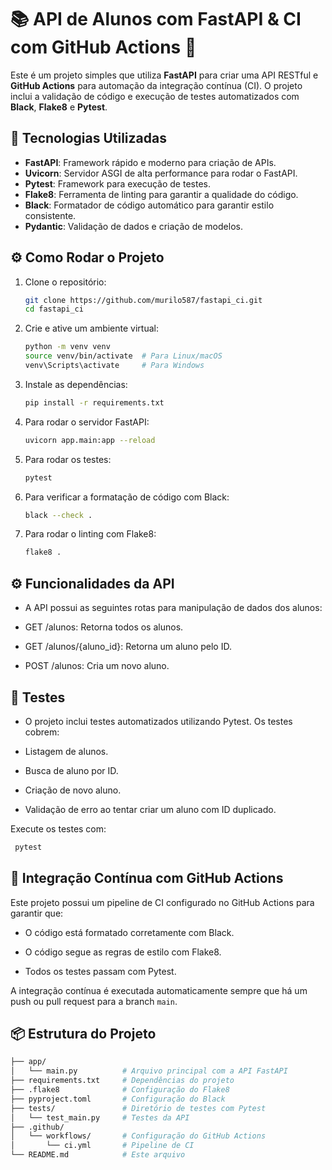 # 📚 API de Alunos com FastAPI & CI com GitHub Actions 🚀

Este é um projeto simples que utiliza **FastAPI** para criar uma API RESTful e **GitHub Actions** para automação da integração contínua (CI). O projeto inclui a validação de código e execução de testes automatizados com **Black**, **Flake8** e **Pytest**. 

## 🚀 Tecnologias Utilizadas

- **FastAPI**: Framework rápido e moderno para criação de APIs.
- **Uvicorn**: Servidor ASGI de alta performance para rodar o FastAPI.
- **Pytest**: Framework para execução de testes.
- **Flake8**: Ferramenta de linting para garantir a qualidade do código.
- **Black**: Formatador de código automático para garantir estilo consistente.
- **Pydantic**: Validação de dados e criação de modelos.

## ⚙️ Como Rodar o Projeto

1. Clone o repositório:
   ```bash
   git clone https://github.com/murilo587/fastapi_ci.git
   cd fastapi_ci
   ```
2. Crie e ative um ambiente virtual:
   ```bash
   python -m venv venv
   source venv/bin/activate  # Para Linux/macOS
   venv\Scripts\activate     # Para Windows
   ```
3. Instale as dependências:
   ```bash
   pip install -r requirements.txt
   ```
4. Para rodar o servidor FastAPI:
   ```bash
   uvicorn app.main:app --reload
   ```
5. Para rodar os testes:
   ```bash
   pytest
   ```
6. Para verificar a formatação de código com Black:
   ```bash
   black --check .
   ```
7. Para rodar o linting com Flake8:
   ```bash
   flake8 .
   ```
## ⚙️ Funcionalidades da API

- A API possui as seguintes rotas para manipulação de dados dos alunos:

- GET /alunos: Retorna todos os alunos.

- GET /alunos/{aluno_id}: Retorna um aluno pelo ID.

- POST /alunos: Cria um novo aluno.

## 🧪 Testes

- O projeto inclui testes automatizados utilizando Pytest. Os testes cobrem:

- Listagem de alunos.

- Busca de aluno por ID.

- Criação de novo aluno.

- Validação de erro ao tentar criar um aluno com ID duplicado.

Execute os testes com:
   ```bash
    pytest
   ```

## 🔧 Integração Contínua com GitHub Actions

Este projeto possui um pipeline de CI configurado no GitHub Actions para garantir que:

- O código está formatado corretamente com Black.

- O código segue as regras de estilo com Flake8.

- Todos os testes passam com Pytest.

A integração contínua é executada automaticamente sempre que há um push ou pull request para a branch ``main``.

## 📦 Estrutura do Projeto

```bash
├── app/
│   └── main.py          # Arquivo principal com a API FastAPI
├── requirements.txt     # Dependências do projeto
├── .flake8              # Configuração do Flake8
├── pyproject.toml       # Configuração do Black
├── tests/               # Diretório de testes com Pytest
│   └── test_main.py     # Testes da API
├── .github/
│   └── workflows/       # Configuração do GitHub Actions
│       └── ci.yml       # Pipeline de CI
└── README.md            # Este arquivo
```
